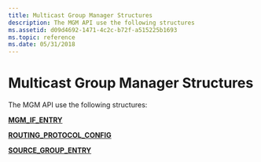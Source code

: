 ```yaml
---
title: Multicast Group Manager Structures
description: The MGM API use the following structures
ms.assetid: d09d4692-1471-4c2c-b72f-a515225b1693
ms.topic: reference
ms.date: 05/31/2018
---
```


# Multicast Group Manager Structures

The MGM API use the following structures:

[**MGM\_IF\_ENTRY**](/windows/desktop/api/Mgm/ns-mgm-mgm_if_entry)

[**ROUTING\_PROTOCOL\_CONFIG**](/windows/desktop/api/Mgm/ns-mgm-routing_protocol_config)

[**SOURCE\_GROUP\_ENTRY**](/windows/desktop/api/Mgm/ns-mgm-source_group_entry)

 

 




